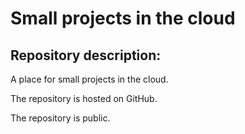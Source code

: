 # Small projects in the cloud

## Repository description:

A place for small projects in the cloud. 

The repository is hosted on GitHub. 

The repository is public. 